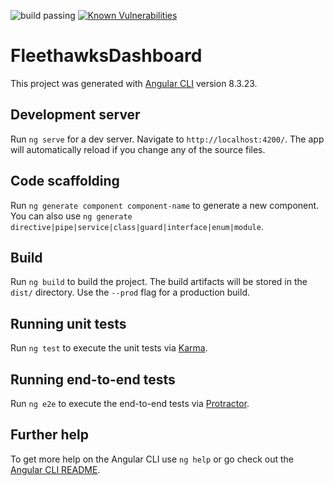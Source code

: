 ![build passing](https://codebuild.us-east-2.amazonaws.com/badges?uuid=eyJlbmNyeXB0ZWREYXRhIjoia1JFWE05cVozNEdYd21mKzJ4MmxRUXpBa2JacWZCbUs4c3RlMGptZnk1NjU2dGFWNTE5dXVhdUV0Zm1XeTNCQTlDYklwYWhrQmdPMkVLU2NHQ3JBeWZvPSIsIml2UGFyYW1ldGVyU3BlYyI6IlNjYjUzUEdBNUtNa0k0aTUiLCJtYXRlcmlhbFNldFNlcmlhbCI6MX0%3D&branch=develop)
[![Known Vulnerabilities](https://snyk.io/package/npm/snyk/badge.svg)](https://snyk.io/package/npm/snyk)


# FleethawksDashboard

This project was generated with [Angular CLI](https://github.com/angular/angular-cli) version 8.3.23.

## Development server

Run `ng serve` for a dev server. Navigate to `http://localhost:4200/`. The app will automatically reload if you change any of the source files.

## Code scaffolding

Run `ng generate component component-name` to generate a new component. You can also use `ng generate directive|pipe|service|class|guard|interface|enum|module`.

## Build

Run `ng build` to build the project. The build artifacts will be stored in the `dist/` directory. Use the `--prod` flag for a production build.

## Running unit tests

Run `ng test` to execute the unit tests via [Karma](https://karma-runner.github.io).

## Running end-to-end tests

Run `ng e2e` to execute the end-to-end tests via [Protractor](http://www.protractortest.org/).

## Further help

To get more help on the Angular CLI use `ng help` or go check out the [Angular CLI README](https://github.com/angular/angular-cli/blob/master/README.md).
